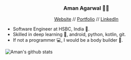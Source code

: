 <h3 align="center"> Aman Agarwal 👨‍💻 </h3>
<p align="center">
  <a href="https://amanagarwal.io">Website</a> //
    <a href="https://amanagarwal.io/portfolio/">Portfolio</a> //
  <a href="https://www.linkedin.com/in/aman-agarwal-743548137/">LinkedIn</a>
</p>

<ul align="left">
  <li>Software Engineer at HSBC, India 🏦.</li>
  <li>Skilled in deep learning 🤖, android, python, kotlin, git.</li>
  <li>If not a programmer 💻, I would be a body builder 💪.</li>
</ul>


<!-- Options: &hide=stars,commits,prs,issues,contribs -->
![Aman's github stats](https://github-readme-stats.vercel.app/api?username=amanbasu&hide=prs,contribs)

